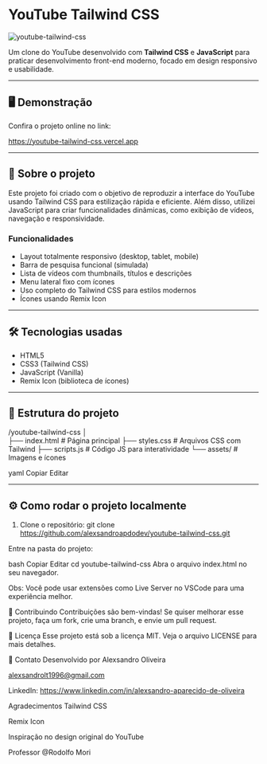 # YouTube Tailwind CSS

![youtube-tailwind-css](https://github.com/user-attachments/assets/08409ff9-a5fe-4e8e-ba6c-dd9bb525ac24)


Um clone do YouTube desenvolvido com **Tailwind CSS** e **JavaScript** para praticar desenvolvimento front-end moderno, focado em design responsivo e usabilidade.

---

## 🖥️ Demonstração

Confira o projeto online no link:

https://youtube-tailwind-css.vercel.app

---

## 🚀 Sobre o projeto

Este projeto foi criado com o objetivo de reproduzir a interface do YouTube usando Tailwind CSS para estilização rápida e eficiente. Além disso, utilizei JavaScript para criar funcionalidades dinâmicas, como exibição de vídeos, navegação e responsividade.

### Funcionalidades

- Layout totalmente responsivo (desktop, tablet, mobile)
- Barra de pesquisa funcional (simulada)
- Lista de vídeos com thumbnails, títulos e descrições
- Menu lateral fixo com ícones
- Uso completo do Tailwind CSS para estilos modernos
- Ícones usando Remix Icon

---

## 🛠️ Tecnologias usadas

- HTML5
- CSS3 (Tailwind CSS)
- JavaScript (Vanilla)
- Remix Icon (biblioteca de ícones)

---

## 📁 Estrutura do projeto

/youtube-tailwind-css
│  
├── index.html # Página principal
├── styles.css # Arquivos CSS com Tailwind
├── scripts.js # Código JS para interatividade
└── assets/ # Imagens e ícones

yaml
Copiar
Editar

---

## ⚙️ Como rodar o projeto localmente

1. Clone o repositório:
   git clone <https://github.com/alexsandroapdodev/youtube-tailwind-css.git>
   
Entre na pasta do projeto:

bash
Copiar
Editar
cd youtube-tailwind-css
Abra o arquivo index.html no seu navegador.

Obs: Você pode usar extensões como Live Server no VSCode para uma experiência melhor.

🤝 Contribuindo
Contribuições são bem-vindas! Se quiser melhorar esse projeto, faça um fork, crie uma branch, e envie um pull request.

📄 Licença
Esse projeto está sob a licença MIT. Veja o arquivo LICENSE para mais detalhes.

📝 Contato
Desenvolvido por Alexsandro Oliveira 

alexsandrolt1996@gmail.com

LinkedIn: https://www.linkedin.com/in/alexsandro-aparecido-de-oliveira

Agradecimentos
Tailwind CSS

Remix Icon

Inspiração no design original do YouTube

Professor @Rodolfo Mori
